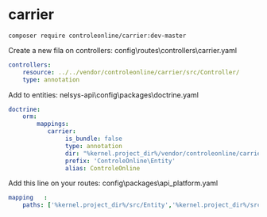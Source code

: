 # carrier


`composer require controleonline/carrier:dev-master`



Create a new fila on controllers:
config\routes\controllers\carrier.yaml

```yaml
controllers:
    resource: ../../vendor/controleonline/carrier/src/Controller/
    type: annotation      
```

Add to entities:
nelsys-api\config\packages\doctrine.yaml
```yaml
doctrine:
    orm:
        mappings:
           carrier:
                is_bundle: false
                type: annotation
                dir: "%kernel.project_dir%/vendor/controleonline/carrier/src/Entity"
                prefix: 'ControleOnline\Entity'
                alias: ControleOnline                             
```          


Add this line on your routes:
config\packages\api_platform.yaml
```yaml          
mapping   :
    paths: ['%kernel.project_dir%/src/Entity','%kernel.project_dir%/src/Resource',"%kernel.project_dir%/vendor/controleonline/carrier/src/Entity"]        
```          
